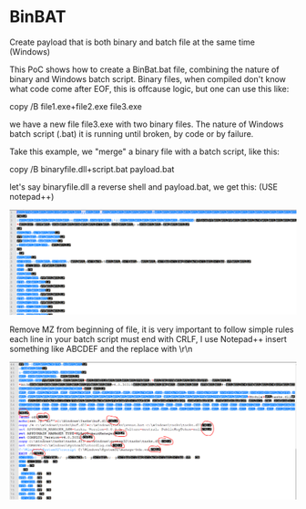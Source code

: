 # BinBAT
Create payload that is both binary and batch file at the same time (Windows)


This PoC shows how to create a BinBat.bat file, combining the nature of binary and Windows batch script. Binary files, when compiled don't know what code come after EOF, this is offcause logic, but one can use this like:

copy /B file1.exe+file2.exe file3.exe 

we have a new file file3.exe with two binary files. The nature of Windows batch script (.bat) it is running until broken, by code or by failure.

Take this example, we "merge" a binary file with a batch script, like this:

copy /B binaryfile.dll+script.bat payload.bat

let's say binaryfile.dll a reverse shell and payload.bat, we get this: (USE notepad++)


![Step1](https://github.com/mobdk/BinBAT/blob/master/step1.PNG)



Remove MZ from beginning of file, it is very important to follow simple rules each line in your batch script must end with CRLF, I use Notepad++ insert something like ABCDEF and the replace with \r\n


![Step1](https://github.com/mobdk/BinBAT/blob/master/step2.PNG)


